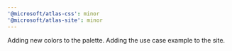 ```yaml
---
'@microsoft/atlas-css': minor
'@microsoft/atlas-site': minor
---
```


Adding new colors to the palette. Adding the use case example to the site.
